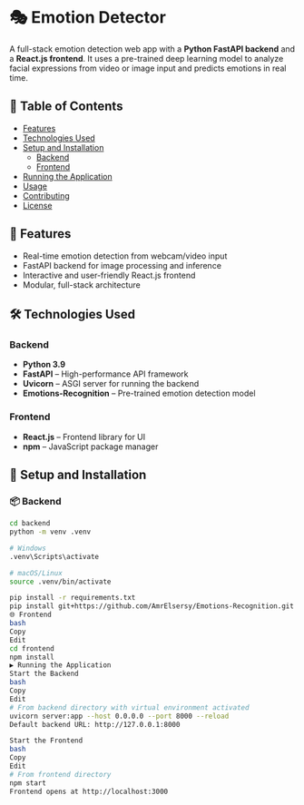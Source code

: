 # 🎭 Emotion Detector

A full-stack emotion detection web app with a **Python FastAPI backend** and a **React.js frontend**. It uses a pre-trained deep learning model to analyze facial expressions from video or image input and predicts emotions in real time.

## 📑 Table of Contents

- [Features](#features)  
- [Technologies Used](#technologies-used)  
- [Setup and Installation](#setup-and-installation)  
  - [Backend](#backend)  
  - [Frontend](#frontend)  
- [Running the Application](#running-the-application)  
- [Usage](#usage)  
- [Contributing](#contributing)  
- [License](#license)

## 🚀 Features

- Real-time emotion detection from webcam/video input  
- FastAPI backend for image processing and inference  
- Interactive and user-friendly React.js frontend  
- Modular, full-stack architecture

## 🛠 Technologies Used

### Backend
- **Python 3.9**
- **FastAPI** – High-performance API framework  
- **Uvicorn** – ASGI server for running the backend  
- **Emotions-Recognition** – Pre-trained emotion detection model  

### Frontend
- **React.js** – Frontend library for UI  
- **npm** – JavaScript package manager  

## 🧰 Setup and Installation

### 📦 Backend

```bash
cd backend
python -m venv .venv

# Windows
.venv\Scripts\activate

# macOS/Linux
source .venv/bin/activate

pip install -r requirements.txt
pip install git+https://github.com/AmrElsersy/Emotions-Recognition.git
🌐 Frontend
bash
Copy
Edit
cd frontend
npm install
▶️ Running the Application
Start the Backend
bash
Copy
Edit
# From backend directory with virtual environment activated
uvicorn server:app --host 0.0.0.0 --port 8000 --reload
Default backend URL: http://127.0.0.1:8000

Start the Frontend
bash
Copy
Edit
# From frontend directory
npm start
Frontend opens at http://localhost:3000
